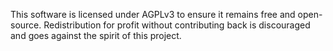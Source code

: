 This software is licensed under AGPLv3 to ensure it remains free and open-source.  Redistribution for profit without contributing back is discouraged and goes against the spirit of this project.